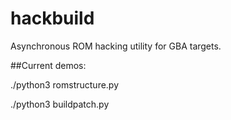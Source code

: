 hackbuild
=========

Asynchronous ROM hacking utility for GBA targets.

##Current demos:

./python3 romstructure.py

./python3 buildpatch.py
